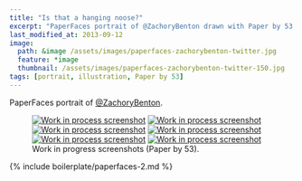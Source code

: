```yaml
---
title: "Is that a hanging noose?"
excerpt: "PaperFaces portrait of @ZachoryBenton drawn with Paper by 53 on an iPad."
last_modified_at: 2013-09-12
image: 
  path: &image /assets/images/paperfaces-zachorybenton-twitter.jpg 
  feature: *image
  thumbnail: /assets/images/paperfaces-zachorybenton-twitter-150.jpg
tags: [portrait, illustration, Paper by 53]
---
```


PaperFaces portrait of [@ZachoryBenton](http://twitter.com/zachorybenton).

<figure class="half">
	<a href="{{ site.url }}/assets/images/paperfaces-zachorybenton-process-1-lg.jpg"><img src="{{ site.url }}/assets/images/paperfaces-zachorybenton-process-1-600.jpg" alt="Work in process screenshot"></a>
	<a href="{{ site.url }}/assets/images/paperfaces-zachorybenton-process-2-lg.jpg"><img src="{{ site.url }}/assets/images/paperfaces-zachorybenton-process-2-600.jpg" alt="Work in process screenshot"></a>
	<a href="{{ site.url }}/assets/images/paperfaces-zachorybenton-process-3-lg.jpg"><img src="{{ site.url }}/assets/images/paperfaces-zachorybenton-process-3-600.jpg" alt="Work in process screenshot"></a>
	<a href="{{ site.url }}/assets/images/paperfaces-zachorybenton-process-4-lg.jpg"><img src="{{ site.url }}/assets/images/paperfaces-zachorybenton-process-4-600.jpg" alt="Work in process screenshot"></a>
	<a href="{{ site.url }}/assets/images/paperfaces-zachorybenton-process-5-lg.jpg"><img src="{{ site.url }}/assets/images/paperfaces-zachorybenton-process-5-600.jpg" alt="Work in process screenshot"></a>
	<a href="{{ site.url }}/assets/images/paperfaces-zachorybenton-process-6-lg.jpg"><img src="{{ site.url }}/assets/images/paperfaces-zachorybenton-process-6-600.jpg" alt="Work in process screenshot"></a>
	<figcaption>Work in progress screenshots (Paper by 53).</figcaption>
</figure>

{% include boilerplate/paperfaces-2.md %}
